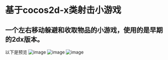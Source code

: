 # 基于cocos2d-x类射击小游戏

一个左右移动躲避和收取物品的小游戏，使用的是早期的2dx版本。
----
以下是预览
![image](https://github.com/iniwap/JMZH/blob/master/screenshot/1.jpg)
![image](https://github.com/iniwap/JMZH/blob/master/screenshot/2.jpg)
![image](https://github.com/iniwap/JMZH/blob/master/screenshot/3.jpg)

